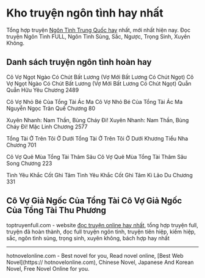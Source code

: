 # Kho truyện ngôn tình hay nhất

Tổng hợp truyện [Ngôn Tình Trung Quốc hay](https://toptruyenfull.com/ngon-tinh-c207.html) nhất, mới nhất hiện nay. Đọc truyện Ngôn Tình FULL, Ngôn Tình Sủng, Sắc, Ngược, Trọng Sinh, Xuyên Không.

## Danh sách truyện ngôn tình hoàn hay


Cô Vợ Ngọt Ngào Có Chút Bất Lương (Vợ Mới Bất Lương Có Chút Ngọt) Cô Vợ Ngọt Ngào Có Chút Bất Lương (Vợ Mới Bất Lương Có Chút Ngọt)
Quẫn Quẫn Hữu Yêu
Chương 2489

Cô Vợ Nhỏ Bé Của Tổng Tài Ác Ma Cô Vợ Nhỏ Bé Của Tổng Tài Ác Ma
Nguyễn Ngọc Trân Quế
Chương 80

Xuyên Nhanh: Nam Thần, Bùng Cháy Đi! Xuyên Nhanh: Nam Thần, Bùng Cháy Đi!
Mặc Linh
Chương 2577

Tổng Tài Ở Trên Tôi Ở Dưới Tổng Tài Ở Trên Tôi Ở Dưới
Khương Tiểu Nha
Chương 701

Cô Vợ Quê Mùa Tổng Tài Thâm Sâu Cô Vợ Quê Mùa Tổng Tài Thâm Sâu Song
Chương 223

Tình Yêu Khắc Cốt Ghi Tâm Tình Yêu Khắc Cốt Ghi Tâm
Kì Lão Du
Chương 331

Cô Vợ Giả Ngốc Của Tổng Tài Cô Vợ Giả Ngốc Của Tổng Tài
Thu Phương
-------------------
toptruyenfull.com - website [đọc truyện online hay nhất](https://toptruyenfull.com/), tổng hợp truyện full, truyện đã hoàn thành, đọc full truyện ngôn tình, truyện tiên hiệp, kiếm hiệp, sắc, ngôn tình sủng, trọng sinh, xuyên không, bách hợp hay nhất

------------------------------------------------------







hotnovelonline.com - Best novel for you, Read novel online, [Best Web Novel](https://
hotnovelonline.com), Chinese Novel, Japanese And Korean Novel, Free Novel Online for you.
